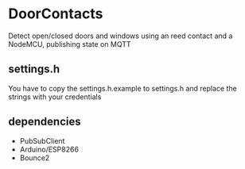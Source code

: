 # DoorContacts

Detect open/closed doors and windows using an reed contact and a NodeMCU, publishing state on MQTT

## settings.h

You have to copy the settings.h.example to settings.h and replace the strings with your credentials

## dependencies

* PubSubClient
* Arduino/ESP8266
* Bounce2
